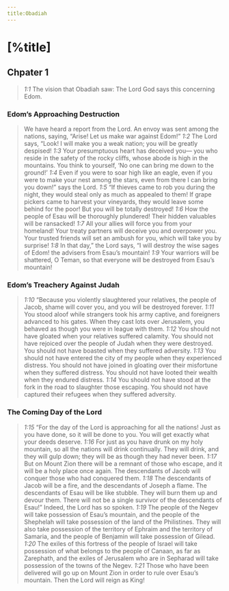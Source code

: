 ```yaml
---
title:Obadiah
---
```

# [%title]

## Chpater 1

> <cite>1:1</cite> The vision that Obadiah saw:
> The Lord God says this concerning Edom.

### Edom’s Approaching Destruction

> We have heard a report from the Lord.
> An envoy was sent among the nations, saying,
> “Arise! Let us make war against Edom!”
> <cite>1:2</cite> The Lord says, “Look! I will make you a weak nation;
> you will be greatly despised!
> <cite>1:3</cite> Your presumptuous heart has deceived you—
> you who reside in the safety of the rocky cliffs,
> whose abode is high in the mountains.
> You think to yourself,
> ‘No one can bring me down to the ground!’
> <cite>1:4</cite> Even if you were to soar high like an eagle,
> even if you were to make your nest among the stars,
> even from there I can bring you down!” says the Lord.
> <cite>1:5</cite> “If thieves came to rob you during the night,
> they would steal only as much as appealed to them!
> If grape pickers came to harvest your vineyards,
> they would leave some behind for the poor!
> But you will be totally destroyed!
> <cite>1:6</cite> How the people of Esau will be thoroughly plundered!
> Their hidden valuables will be ransacked!
> <cite>1:7</cite> All your allies will force you from your homeland!
> Your treaty partners will deceive you and overpower you.
> Your trusted friends will set an ambush for you,
> which will take you by surprise!
> <cite>1:8</cite> In that day,” the Lord says,
> “I will destroy the wise sages of Edom!
> the advisers from Esau’s mountain!
> <cite>1:9</cite> Your warriors will be shattered, O Teman,
> so that everyone will be destroyed from Esau’s mountain!

### Edom’s Treachery Against Judah

> <cite>1:10</cite> “Because you violently slaughtered your relatives, the people of Jacob,
> shame will cover you, and you will be destroyed forever.
> <cite>1:11</cite> You stood aloof while strangers took his army captive,
> and foreigners advanced to his gates.
> When they cast lots over Jerusalem,
> you behaved as though you were in league with them.
> <cite>1:12</cite> You should not have gloated when your relatives suffered calamity.
> You should not have rejoiced over the people of Judah when they were destroyed.
> You should not have boasted when they suffered adversity.
> <cite>1:13</cite> You should not have entered the city of my people when they experienced distress.
> You should not have joined in gloating over their misfortune when they suffered distress.
> You should not have looted their wealth when they endured distress.
> <cite>1:14</cite> You should not have stood at the fork in the road to slaughter those escaping.
> You should not have captured their refugees when they suffered adversity.

### The Coming Day of the Lord

> <cite>1:15</cite> “For the day of the Lord is approaching for all the nations!
> Just as you have done, so it will be done to you.
> You will get exactly what your deeds deserve.
> <cite>1:16</cite> For just as you have drunk on my holy mountain,
> so all the nations will drink continually.
> They will drink, and they will gulp down;
> they will be as though they had never been.
> <cite>1:17</cite> But on Mount Zion there will be a remnant of those who escape,
> and it will be a holy place once again.
> The descendants of Jacob will conquer
> those who had conquered them.
> <cite>1:18</cite> The descendants of Jacob will be a fire,
> and the descendants of Joseph a flame.
> The descendants of Esau will be like stubble.
> They will burn them up and devour them.
> There will not be a single survivor of the descendants of Esau!”
> Indeed, the Lord has so spoken.
> <cite>1:19</cite> The people of the Negev will take possession of Esau’s mountain,
> and the people of the Shephelah will take possession of the land of the Philistines.
> They will also take possession of the territory of Ephraim and the territory of Samaria,
> and the people of Benjamin will take possession of Gilead.
> <cite>1:20</cite> The exiles of this fortress of the people of Israel
> will take possession of what belongs to the people of Canaan, as far as Zarephath,
> and the exiles of Jerusalem who are in Sepharad
> will take possession of the towns of the Negev.
> <cite>1:21</cite> Those who have been delivered will go up on Mount Zion
> in order to rule over Esau’s mountain.
> Then the Lord will reign as King!